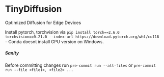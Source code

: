 # TinyDiffusion
Optimized Diffusion for Edge Devices


Install pytorch, torchvision via `pip install torch==2.6.0 torchvision==0.21.0 --index-url https://download.pytorch.org/whl/cu118` - Conda doesnt install GPU version on Windows.

##### Sanity

Before committing changes run `pre-commit run --all-files` or `pre-commit run --file <file1>, <file2> ...`